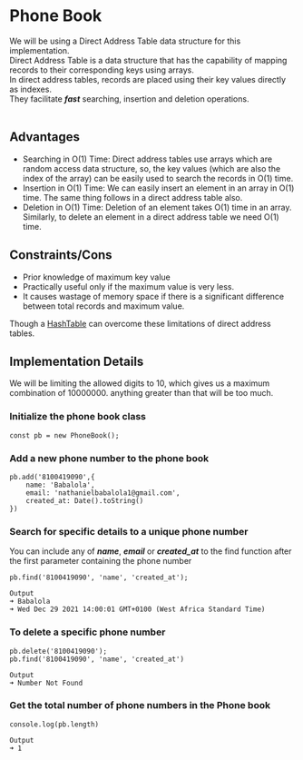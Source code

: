 # Phone Book
 We will be using a Direct Address Table data structure for this implementation. <br>
 Direct Address Table is a data structure that has the capability of mapping records to their corresponding keys using arrays.<br>
 In direct address tables, records are placed using their key values directly as indexes.<br>
 They facilitate ***fast*** searching, insertion and deletion operations.<br><br>


## Advantages
<ul>
<li> Searching in O(1) Time: Direct address tables use arrays which are random access data structure, so, the key values (which are also the index of the array) can be easily used to search the records in O(1) time.
</li>
<li> Insertion in O(1) Time: We can easily insert an element in an array in O(1) time. The same thing follows in a direct address table also.
</li>
<li> Deletion in O(1) Time: Deletion of an element takes O(1) time in an array. Similarly, to delete an element in a direct address table we need O(1) time.
</li>
</ul>

## Constraints/Cons
<ul>
<li>Prior knowledge of maximum key value
</li>
<li>Practically useful only if the maximum value is very less.
</li>
<li>It causes wastage of memory space if there is a significant difference between total records and maximum value.
</li>
</ul>

Though a [HashTable](https://en.wikipedia.org/wiki/Hash_table) can overcome these limitations of direct address tables.


## Implementation Details

We will be limiting the allowed digits to 10, which gives us a maximum combination of 10000000. anything greater than that will be too much.<br/>


### Initialize the phone book class <br>
    const pb = new PhoneBook();

### Add a new phone number to the phone book
    pb.add('8100419090',{
        name: 'Babalola',
        email: 'nathanielbabalola1@gmail.com',
        created_at: Date().toString()
    })

### Search for specific details to a unique phone number
You can include any of ***name***, ***email*** or ***created_at*** to the find function after the first parameter containing the phone number <br>

    pb.find('8100419090', 'name', 'created_at');
    
    Output
    ➜ Babalola
    ➜ Wed Dec 29 2021 14:00:01 GMT+0100 (West Africa Standard Time)

### To delete a specific phone number
    pb.delete('8100419090');
    pb.find('8100419090', 'name', 'created_at')

    Output
    ➜ Number Not Found

### Get the total number of phone numbers in the Phone book
    console.log(pb.length)
    
    Output
    ➜ 1


